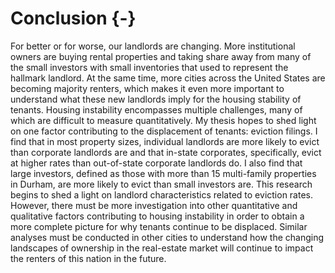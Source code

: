 # Conclusion {-}

For better or for worse, our landlords are changing. More institutional owners are buying rental properties and taking share away from many of the small investors with small inventories that used to represent the hallmark landlord. At the same time, more cities across the United States are becoming majority renters, which makes it even more important to understand what these new landlords imply for the housing stability of tenants. Housing instability encompasses multiple challenges, many of which are difficult to measure quantitatively. My thesis hopes to shed light on one factor contributing to the displacement of tenants: eviction filings. I find that in most property sizes, individual landlords are more likely to evict than corporate landlords are and that in-state corporates, specifically, evict at higher rates than out-of-state corporate landlords do. I also find that large investors, defined as those with more than 15 multi-family properties in Durham, are more likely to evict than small investors are. This research begins to shed a light on landlord characteristics related to eviction rates. However, there must be more investigation into other quantitative and qualitative factors contributing to housing instability in order to obtain a more complete picture for why tenants continue to be displaced. Similar analyses must be conducted in other cities to understand how the changing landscapes of ownership in the real-estate market will continue to impact the renters of this nation in the future.

